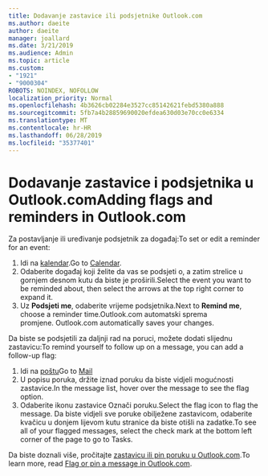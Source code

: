 ```yaml
---
title: Dodavanje zastavice ili podsjetnike Outlook.com
ms.author: daeite
author: daeite
manager: joallard
ms.date: 3/21/2019
ms.audience: Admin
ms.topic: article
ms.custom:
- "1921"
- "9000304"
ROBOTS: NOINDEX, NOFOLLOW
localization_priority: Normal
ms.openlocfilehash: 4b3626cb02284e3527cc85142621febd5380a888
ms.sourcegitcommit: 5fb7a4b28859690020efdea630d03e70cc0e6334
ms.translationtype: MT
ms.contentlocale: hr-HR
ms.lasthandoff: 06/28/2019
ms.locfileid: "35377401"
---
```

# <a name="adding-flags-and-reminders-in-outlookcom"></a><span data-ttu-id="05b2f-102">Dodavanje zastavice i podsjetnika u Outlook.com</span><span class="sxs-lookup"><span data-stu-id="05b2f-102">Adding flags and reminders in Outlook.com</span></span>

<span data-ttu-id="05b2f-103">Za postavljanje ili uređivanje podsjetnik za događaj:</span><span class="sxs-lookup"><span data-stu-id="05b2f-103">To set or edit a reminder for an event:</span></span>

1. <span data-ttu-id="05b2f-104">Idi na [kalendar](https://outlook.live.com/calendar/).</span><span class="sxs-lookup"><span data-stu-id="05b2f-104">Go to [Calendar](https://outlook.live.com/calendar/).</span></span>
1. <span data-ttu-id="05b2f-105">Odaberite događaj koji želite da vas se podsjeti o, a zatim strelice u gornjem desnom kutu da biste je proširili.</span><span class="sxs-lookup"><span data-stu-id="05b2f-105">Select the event you want to be reminded about, then select the arrows at the top right corner to expand it.</span></span>
1. <span data-ttu-id="05b2f-106">Uz **Podsjeti me**, odaberite vrijeme podsjetnika.</span><span class="sxs-lookup"><span data-stu-id="05b2f-106">Next to **Remind me**, choose a reminder time.</span></span><span data-ttu-id="05b2f-107">Outlook.com automatski sprema promjene.</span><span class="sxs-lookup"><span data-stu-id="05b2f-107"> Outlook.com automatically saves your changes.</span></span>

<span data-ttu-id="05b2f-108">Da biste se podsjetili za daljnji rad na poruci, možete dodati slijednu zastavicu:</span><span class="sxs-lookup"><span data-stu-id="05b2f-108">To remind yourself to follow up on a message, you can add a follow-up flag:</span></span>

1. <span data-ttu-id="05b2f-109">Idi na [poštu](https://outlook.live.com/mail/)</span><span class="sxs-lookup"><span data-stu-id="05b2f-109">Go to [Mail](https://outlook.live.com/mail/)</span></span>
1. <span data-ttu-id="05b2f-110">U popisu poruka, držite iznad poruku da biste vidjeli mogućnosti zastavice.</span><span class="sxs-lookup"><span data-stu-id="05b2f-110">In the message list, hover over the message to see the flag option.</span></span>
1. <span data-ttu-id="05b2f-111">Odaberite ikonu zastavice Označi poruku.</span><span class="sxs-lookup"><span data-stu-id="05b2f-111">Select the flag icon to flag the message.</span></span> <span data-ttu-id="05b2f-112">Da biste vidjeli sve poruke obilježene zastavicom, odaberite kvačicu u donjem lijevom kutu stranice da biste otišli na zadatke.</span><span class="sxs-lookup"><span data-stu-id="05b2f-112">To see all of your flagged messages, select the check mark at the bottom left corner of the page to go to Tasks.</span></span>
 
<span data-ttu-id="05b2f-113">Da biste doznali više, pročitajte [zastavicu ili pin poruku u Outlook.com](https://support.office.com/article/8e911e69-30d6-4cc8-8c71-a1163560618a).</span><span class="sxs-lookup"><span data-stu-id="05b2f-113">To learn more, read [Flag or pin a message in Outlook.com](https://support.office.com/article/8e911e69-30d6-4cc8-8c71-a1163560618a).</span></span>
